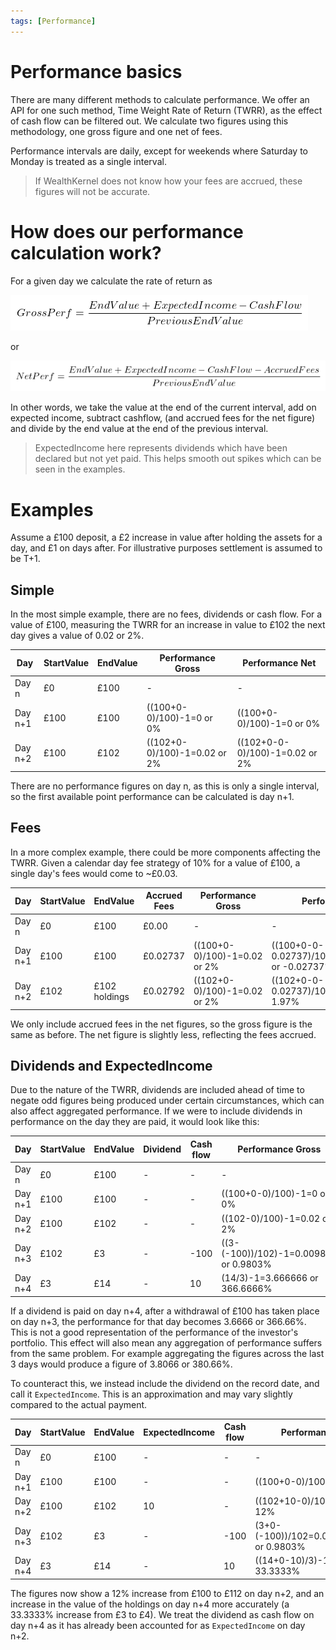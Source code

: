 ```yaml
---
tags: [Performance]
---
```


# Performance basics

There are many different methods to calculate performance. We offer an API for one such method, Time Weight Rate of Return (TWRR), as the effect of cash flow can be filtered out. We calculate two figures using this methodology, one gross figure and one net of fees. 

Performance intervals are daily, except for weekends where Saturday to Monday is treated as a single interval.

<!-- theme: warning -->
> If WealthKernel does not know how your fees are accrued, these figures will not be accurate.

# How does our performance calculation work?

For a given day we calculate the rate of return as 

<!--TODO: Could make this mermaid diagram when stoplight supports mermaid v10.9.0 https://mermaid.js.org/config/math.html -->

![grossperf.png](../../assets/images/grossperf-2.png)

or

![netperf.png](../../assets/images/netperf.png)

In other words, we take the value at the end of the current interval, add on expected income, subtract cashflow, (and accrued fees for the net figure) and divide by the end value at the end of the previous interval.

<!-- theme: info -->
> ExpectedIncome here represents dividends which have been declared but not yet paid. This helps smooth out spikes which can be seen in the examples.

# Examples

Assume a £100 deposit, a £2 increase in value after holding the assets for a day, and £1 on days after. For illustrative purposes settlement is assumed to be T+1.

## Simple

In the most simple example, there are no fees, dividends or cash flow. For a value of £100, measuring the TWRR for an increase in value to £102 the next day gives a value of 0.02 or 2%.

|Day|StartValue|EndValue|Performance Gross|Performance Net|
|--------|--------|--------|--------|--------|
|Day n|£0|£100|-|-|
|Day n+1|£100|£100|((100+0-0)/100)-1=0 or 0%|((100+0-0)/100)-1=0 or 0%|
|Day n+2|£100|£102|((102+0-0)/100)-1=0.02 or 2%|((102+0-0-0)/100)-1=0.02 or 2%|

There are no performance figures on day n, as this is only a single interval, so the first available point performance can be calculated is day n+1.

## Fees

In a more complex example, there could be more components affecting the TWRR. Given a calendar day fee strategy of 10% for a value of £100, a single day's fees would come to ~£0.03.

|Day|StartValue|EndValue|Accrued Fees|Performance Gross|Performance Net|
|--------|--------|--------|--------|--------|--------|
|Day n|£0|£100|£0.00|-|-|
|Day n+1|£100|£100|£0.02737|((100+0-0)/100)-1=0.02 or 2%|((100+0-0-0.02737)/100)-1=-0.0002737 or -0.02737%|
|Day n+2|£102|£102 holdings|£0.02792|((102+0-0)/100)-1=0.02 or 2%|((102+0-0-0.02737)/100)-1=0.0197 or 1.97%|

We only include accrued fees in the net figures, so the gross figure is the same as before. The net figure is slightly less, reflecting the fees accrued.

## Dividends and ExpectedIncome

Due to the nature of the TWRR, dividends are included ahead of time to negate odd figures being produced under certain circumstances, which can also affect aggregated performance. If we were to include dividends in performance on the day they are paid, it would look like this:

|Day|StartValue|EndValue|Dividend|Cash flow|Performance Gross
|--------|--------|--------|--------|--------|--------|
|Day n|£0|£100|-|-|-|
|Day n+1|£100|£100|-|-|((100+0-0)/100)-1=0 or 0%|
|Day n+2|£100|£102|-|-|((102-0)/100)-1=0.02 or 2%|
|Day n+3|£102|£3|-|-100|((3-(-100))/102)-1=0.009803 or 0.9803%|
|Day n+4|£3|£14|-|10|(14/3)-1=3.666666 or 366.6666%|

If a dividend is paid on day n+4, after a withdrawal of £100 has taken place on day n+3, the performance for that day becomes 3.6666 or 366.66%. This is not a good representation of the performance of the investor's portfolio. This effect will also mean any aggregation of performance suffers from the same problem. For example aggregating the figures across the last 3 days would produce a figure of 3.8066 or 380.66%.

To counteract this, we instead include the dividend on the record date, and call it `ExpectedIncome`. This is an approximation and may vary slightly compared to the actual payment.

|Day|StartValue|EndValue|ExpectedIncome|Cash flow|Performance Gross
|--------|--------|--------|--------|--------|--------|
|Day n|£0|£100|-|-|-|
|Day n+1|£100|£100|-|-|((100+0-0)/100)-1=0 or 0%|
|Day n+2|£100|£102|10|-|((102+10-0)/100)-1=0.12 or 12%|
|Day n+3|£102|£3|-|-100|(3+0-(-100))/102=0.009803921569 or 0.9803%|
|Day n+4|£3|£14|-|10|((14+0-10)/3)-1=0.333333 or 33.3333%|

The figures now show a 12% increase from £100 to £112 on day n+2, and an increase in the value of the holdings on day n+4 more accurately (a 33.3333% increase from £3 to £4). We treat the dividend as cash flow on day n+4 as it has already been accounted for as `ExpectedIncome` on day n+2.